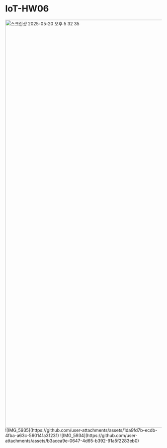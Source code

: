# IoT-HW06
<img width="1312" alt="스크린샷 2025-05-20 오후 5 32 35" src="https://github.com/user-attachments/assets/7e2c9c61-68ab-4442-b90f-3972b42df5e1" />
![IMG_5935](https://github.com/user-attachments/assets/1da9fd7b-ecdb-4fba-a63c-560141a31231)
![IMG_5934](https://github.com/user-attachments/assets/b3acea9e-0647-4d65-b392-91a5f2283eb0)
